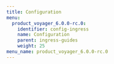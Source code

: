 ```yaml
---
title: Configuration
menu:
  product_voyager_6.0.0-rc.0:
    identifier: config-ingress
    name: Configuration
    parent: ingress-guides
    weight: 25
menu_name: product_voyager_6.0.0-rc.0
---
```



